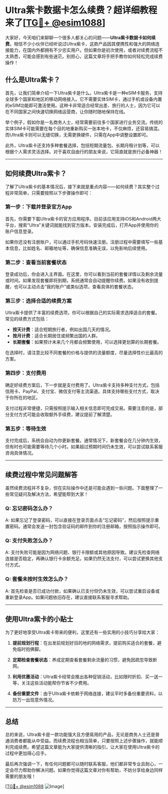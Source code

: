 # Ultra紫卡数据卡怎么续费？超详细教程来了[[TG💪+ @esim1088](https://t.me/s/esim1088)]

大家好，今天咱们来聊聊一个很多人都关心的问题——**Ultra紫卡数据卡如何续费**。相信不少小伙伴已经听说过Ultra紫卡，这款产品因其便携性和强大的网络连接能力，在国内外都拥有不少忠实用户。但如果你是初次使用，或者对续费流程不太熟悉，可能会感到有些迷茫。别担心，这篇文章将手把手教你如何轻松完成续费操作！

## 什么是Ultra紫卡？

首先，让我们简单介绍一下Ultra紫卡是什么。Ultra紫卡是一种eSIM卡服务，支持全球多个国家和地区的移动网络接入。它不需要实体SIM卡，通过手机或设备内置的eSIM功能即可激活使用。这种卡非常适合经常出差、旅行的人士，因为它可以在不同国家之间快速切换网络运营商，让你随时随地保持在线。

举个例子，假如你是一名商务人士，经常需要前往多个国家进行业务交流。传统的实体SIM卡可能需要在每个目的地重新购买一张本地卡，不仅麻烦，还容易搞混。而Ultra紫卡则可以无缝切换，无需更换硬件，只需在App中调整设置即可。

此外，Ultra紫卡还支持多种套餐选择，包括短期流量包、长期月租计划等，可以根据个人需求灵活选择。对于喜欢自由行的朋友来说，它简直就是旅行必备神器！

---

## 如何续费Ultra紫卡？

了解了Ultra紫卡的基本情况后，接下来就是重点内容——如何续费？其实整个过程非常简单，只需要按照以下步骤操作即可：

### 第一步：下载并登录官方App

首先，你需要下载Ultra紫卡的官方应用程序。目前该应用支持iOS和Android两大平台，搜索“Ultra”关键词就能找到官方版本。安装完成后，打开App并使用你的账户信息登录。

如果你还没有注册账户，可以通过手机号码快速注册。注册过程中需要填写一些基本信息，比如姓名、邮箱地址等，确保信息准确无误，以免影响后续使用。

### 第二步：查看当前套餐状态

登录成功后，你会进入主界面。在这里，你可以看到当前的套餐详情以及剩余流量或时间。如果发现套餐即将到期，系统通常会自动提醒你续费。如果没有收到提醒，也可以主动点击“我的账户”或类似选项，查看具体的套餐状态。

### 第三步：选择合适的续费方案

Ultra紫卡提供了丰富的续费选项，你可以根据自己的实际需求选择适合的套餐。常见的续费方式包括：

- **按天计费**：适合短期旅行者，例如出国几天的情况。
- **按月计费**：适合长期居住或频繁出国的人群。
- **长期套餐**：如果预计未来几个月都会频繁使用，可以选择更划算的长期套餐。

在选择时，请注意比较不同套餐的价格与提供的流量额度，尽量选择性价比最高的方案。

### 第四步：支付费用

确定好续费方案后，下一步就是支付费用了。Ultra紫卡支持多种支付方式，包括信用卡、PayPal、支付宝、微信支付等主流渠道。具体支持哪些支付方式，取决于你所在的地区。

支付过程非常便捷，只需按照提示输入相关信息即可完成交易。需要注意的是，部分支付方式可能会收取额外手续费，建议提前了解清楚。

### 第五步：等待生效

支付完成后，系统会自动为你更新套餐。通常情况下，新套餐会在几分钟内生效，但有时也可能需要等待几个小时。如果超过预期时间仍未生效，可以尝试联系客服咨询具体情况。

---

## 续费过程中常见问题解答

虽然续费流程并不复杂，但在实际操作中还是可能会遇到一些问题。下面整理了一些常见疑问及解决方法，希望能帮到大家！

### Q: 忘记密码怎么办？
A: 如果忘记了登录密码，可以直接在登录页面点击“忘记密码”，然后按照提示重置密码。通常会发送一封包含验证码的邮件到你的注册邮箱，按照指示操作即可。

### Q: 支付失败怎么办？
A: 支付失败可能是因为网络问题、银行卡限额或其他原因导致。建议先检查网络连接是否稳定，再确认银行卡余额充足。如果仍然无法支付，可以尝试更换其他支付方式。

### Q: 套餐未按时生效怎么办？
A: 首先检查是否已成功付款，如果确认已支付但仍未生效，可以尝试重启设备或重新登录App。如果问题依旧存在，建议直接联系客服寻求帮助。

---

## 使用Ultra紫卡的小贴士

为了更好地享受Ultra紫卡带来的便利，这里还有一些实用的小技巧分享给大家：

1. **提前规划行程**：在出发前规划好目的地的网络需求，提前购买适合的套餐，避免临时抱佛脚。
   
2. **定期检查套餐状态**：养成定期查看套餐剩余流量的习惯，避免因疏忽导致断网。

3. **利用优惠活动**：Ultra紫卡经常会推出各种促销活动，比如限时折扣、买一送一等，关注这些活动能帮你节省不少费用。

4. **备份重要文件**：由于Ultra紫卡依赖于网络连接，建议平时多备份重要资料，以防万一出现意外情况。

---

## 总结

总的来说，Ultra紫卡是一款功能强大且方便易用的产品，无论是商务人士还是普通消费者都能从中受益。而续费流程也相当简单，只要按照上述步骤操作，就能顺利完成续费。希望这篇文章能为大家提供清晰的指引，让大家在使用Ultra紫卡的过程中更加得心应手。

最后再次强调一下，有任何问题都可以随时联系客服，他们都非常专业且耐心，一定会尽力帮助你解决问题。如果你觉得这篇文章对你有帮助，不妨分享给身边同样需要的朋友哦！

[[TG💪+ @esim1088](https://t.me/s/esim1088) ![Image](https://i.postimg.cc/4NQfJmqS/Snipaste-2025-05-13-00-14-12.png)]